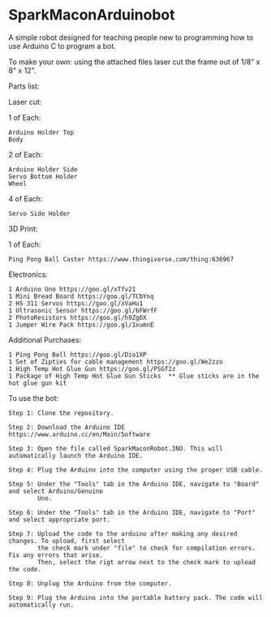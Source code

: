 # SparkMaconArduinobot
A simple robot designed for teaching people new to programming how to use Arduino C to program a bot.

To make your own: using the attached files laser cut the frame out of 1/8" x 8" x 12".

Parts list:

Laser cut:
  
  1 of Each:
  
    Arduino Holder Top    
    Body  
    
  2 of Each:
    
    Arduino Holder Side
    Servo Bottom Holder
    Wheel
    
  4 of Each:
    
    Servo Side Holder
 
 3D Print:
 
  1 of Each:
   
    Ping Pong Ball Caster https://www.thingiverse.com/thing:636967
 
 Electronics:
  
    1 Arduino Uno https://goo.gl/xTfv21
    1 Mini Bread Board https://goo.gl/TCbYnq
    2 HS 311 Servos https://goo.gl/xVaHu1
    1 Ultrasonic Sensor https://goo.gl/bFWrfF
    2 PhotoResistors https://goo.gl/h9Zg6X
    1 Jumper Wire Pack https://goo.gl/1xumnE
  
  Additional Purchases:
    
    1 Ping Pong Ball https://goo.gl/Dio1XP
    1 Set of Zipties for cable management https://goo.gl/We2zzo
    1 High Temp Hot Glue Gun https://goo.gl/PSGf2z
    1 Package of High Temp Hot Glue Gun Sticks  ** Glue sticks are in the hot glue gun kit
     
      
      
To use the bot:

    Step 1: Clone the repository. 
    
    Step 2: Download the Arduino IDE https://www.arduino.cc/en/Main/Software
    
    Step 3: Open the file called SparkMaconRobot.INO. This will automatically launch the Arduino IDE.
    
    Step 4: Plug the Arduino into the computer using the proper USB cable.
    
    Step 5: Under the "Tools" tab in the Arduino IDE, navigate to "Board" and select Arduino/Genuino 
            Uno.
    
    Step 6: Under the "Tools" tab in the Arduino IDE, navigate to "Port" and select appropriate port.
    
    Step 7: Upload the code to the arduino after making any desired changes. To upload, first select 
            the check mark under "file" to check for compilation errors. Fix any errors that arise. 
            Then, select the rigt arrow next to the check mark to upload the code.
            
    Step 8: Unplug the Arduino from the computer.
    
    Step 9: Plug the Arduino into the portable battery pack. The code will automatically run. 
